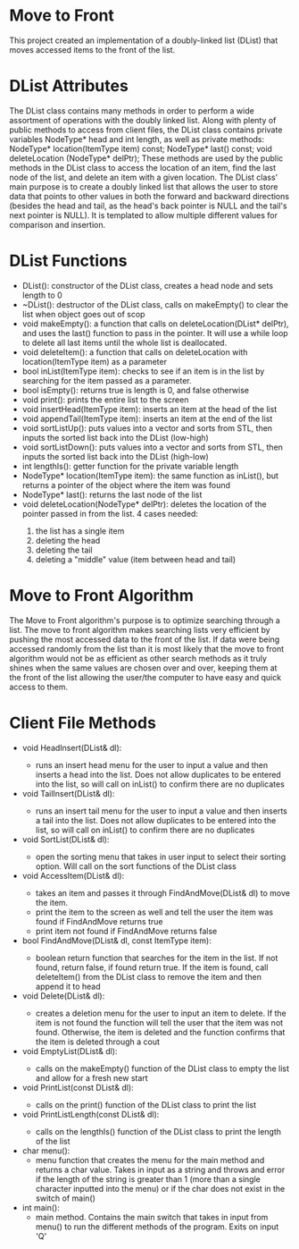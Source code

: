 # Move to Front
This project created an implementation of a doubly-linked list (DList) that moves accessed items to the front of the list.

# DList Attributes
The DList class contains many methods in order to perform a wide assortment of operations with the
doubly linked list. Along with plenty of public methods to access from client files, the DList class
contains private variables NodeType<ItemType>* head and int length, as well as private methods:
    NodeType<ItemType>* location(ItemType item) const;
    NodeType<ItemType>* last() const; 
    void deleteLocation (NodeType<ItemType>* delPtr);
These methods are used by the public methods in the DList class to access the location of an item, find
the last node of the list, and delete an item with a given location. The DList class' main purpose is to
create a doubly linked list that allows the user to store data that points to other values in both the
forward and backward directions (besides the head and tail, as the head's back pointer is NULL and the tail's
next pointer is NULL). It is templated to allow multiple different values for comparison and insertion.

# DList Functions

- DList(): constructor of the DList class, creates a head node and sets length to 0
- ~DList(): destructor of the DList class, calls on makeEmpty() to clear the list when object goes out of scop
- void makeEmpty(): a function that calls on deleteLocation(DList<ItemType>* delPtr), and uses the last() function 
to pass in the pointer. It will use a while loop to delete all last items until the whole list is deallocated.  
- void deleteItem(): a function that calls on deleteLocation with location(ItemType item) as a parameter
- bool inList(ItemType item): checks to see if an item is in the list by searching for the item passed as a parameter.
- bool isEmpty(): returns true is length is 0, and false otherwise
- void print(): prints the entire list to the screen
- void insertHead(ItemType item): inserts an item at the head of the list
- void appendTail(ItemType item): inserts an item at the end of the list
- void sortListUp(): puts values into a vector and sorts from STL, then inputs the sorted list back into the DList (low-high)
- void sortListDown(): puts values into a vector and sorts from STL, then inputs the sorted list back into the DList (high-low)
- int lengthIs(): getter function for the private variable length
- NodeType<ItemType>* location(ItemType item): the same function as inList(), but returns a pointer of the object where the item was found
- NodeType<ItemType>* last(): returns the last node of the list
- void deleteLocation(NodeType<ItemType>* delPtr): deletes the location of the pointer passed in from the list. 4 cases needed:
  1. the list has a single item
  2. deleting the head
  3. deleting the tail
  4. deleting a "middle" value (item between head and tail)

# Move to Front Algorithm

The Move to Front algorithm's purpose is to optimize searching through a list. The move to front algorithm makes searching lists 
very efficient by pushing the most accessed data to the front of the list. If data were being accessed randomly from the list 
than it is most likely that the move to front algorithm would not be as efficient as other search methods as it truly shines when 
the same values are chosen over and over, keeping them at the front of the list allowing the user/the computer to have easy and 
quick access to them.

# Client File Methods

- void HeadInsert(DList<ItemType>& dl):
  - runs an insert head menu for the user to input a value and then inserts a head into
    the list. Does not allow duplicates to be entered into the list, so will call on inList()
    to confirm there are no duplicates
- void TailInsert(DList<ItemType>& dl):
  - runs an insert tail menu for the user to input a value and then inserts a tail into
    the list. Does not allow duplicates to be entered into the list, so will call on inList()
    to confirm there are no duplicates
- void SortList(DList<ItemType>& dl):
  - open the sorting menu that takes in user input to select their sorting option. Will call
    on the sort functions of the DList class
- void AccessItem(DList<ItemType>& dl):
  - takes an item and passes it through FindAndMove(DList<ItemType>& dl) to move the item.
  - print the item to the screen as well and tell the user the item was found if FindAndMove returns true
  - print item not found if FindAndMove returns false
- bool FindAndMove(DList<ItemType>& dl, const ItemType item):
  - boolean return function that searches for the item in the list. If not found, return false, if found
    return true. If the item is found, call deleteItem() from the DList class to remove the item and then
    append it to head
- void Delete(DList<ItemType>& dl):
  - creates a deletion menu for the user to input an item to delete. If the item is not found the function
    will tell the user that the item was not found. Otherwise, the item is deleted and the function confirms
    that the item is deleted through a cout
- void EmptyList(DList<ItemType>& dl):
  - calls on the makeEmpty() function of the DList class to empty the list and allow for a fresh new start
- void PrintList(const DList<ItemType>& dl):
  - calls on the print() function of the DList class to print the list
- void PrintListLength(const DList<ItemType>& dl):
  - calls on the lengthIs() function of the DList class to print the length of the list
- char menu():
  - menu function that creates the menu for the main method and returns a char value. Takes in input as a
    string and throws and error if the length of the string is greater than 1 (more than a single character
    inputted into the menu) or if the char does not exist in the switch of main()
- int main():
  - main method. Contains the main switch that takes in input from menu() to run the different methods of
    the program. Exits on input 'Q' 
